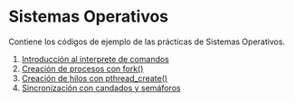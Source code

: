 # Sistemas Operativos

Contiene los códigos de ejemplo de las prácticas de Sistemas Operativos.

1. [Introducción al interprete de comandos](./p1)
2. [Creación de procesos con fork()](./p2)
3. [Creación de hilos con pthread_create()](./p3)
4. [Sincronización con candados y semáforos](./p4)

